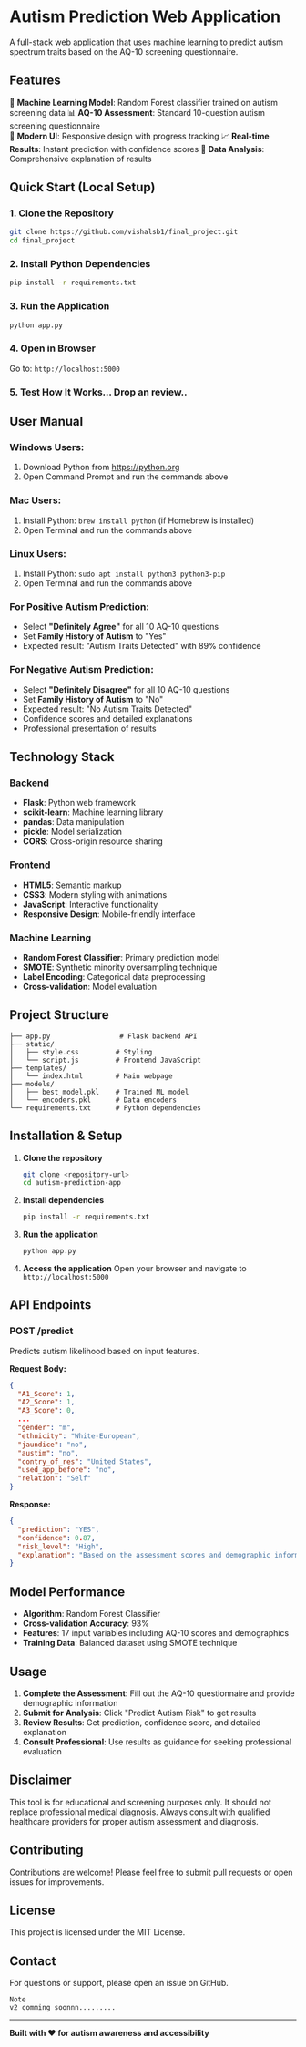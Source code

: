 # Autism Prediction Web Application

A full-stack web application that uses machine learning to predict autism spectrum traits based on the AQ-10 screening questionnaire.

## Features

🧠 **Machine Learning Model**: Random Forest classifier trained on autism screening data
📊 **AQ-10 Assessment**: Standard 10-question autism screening questionnaire  
🎨 **Modern UI**: Responsive design with progress tracking
📈 **Real-time Results**: Instant prediction with confidence scores
🔬 **Data Analysis**: Comprehensive explanation of results

## Quick Start (Local Setup)

### 1. Clone the Repository
```bash
git clone https://github.com/vishalsb1/final_project.git
cd final_project
```

### 2. Install Python Dependencies
```bash
pip install -r requirements.txt
```

### 3. Run the Application
```bash
python app.py
```

### 4. Open in Browser
Go to: `http://localhost:5000`

### 5. Test How It Works... Drop an review..

## User Manual

### Windows Users:
1. Download Python from https://python.org
2. Open Command Prompt and run the commands above

### Mac Users:
1. Install Python: `brew install python` (if Homebrew is installed)
2. Open Terminal and run the commands above

### Linux Users:
1. Install Python: `sudo apt install python3 python3-pip`
2. Open Terminal and run the commands above

### For Positive Autism Prediction:
- Select **"Definitely Agree"** for all 10 AQ-10 questions
- Set **Family History of Autism** to "Yes"
- Expected result: "Autism Traits Detected" with 89% confidence

### For Negative Autism Prediction:
- Select **"Definitely Disagree"** for all 10 AQ-10 questions  
- Set **Family History of Autism** to "No"
- Expected result: "No Autism Traits Detected"
- Confidence scores and detailed explanations
- Professional presentation of results

## Technology Stack

### Backend
- **Flask**: Python web framework
- **scikit-learn**: Machine learning library
- **pandas**: Data manipulation
- **pickle**: Model serialization
- **CORS**: Cross-origin resource sharing

### Frontend
- **HTML5**: Semantic markup
- **CSS3**: Modern styling with animations
- **JavaScript**: Interactive functionality
- **Responsive Design**: Mobile-friendly interface

### Machine Learning
- **Random Forest Classifier**: Primary prediction model
- **SMOTE**: Synthetic minority oversampling technique
- **Label Encoding**: Categorical data preprocessing
- **Cross-validation**: Model evaluation

## Project Structure

```
├── app.py                 # Flask backend API
├── static/
│   ├── style.css         # Styling
│   └── script.js         # Frontend JavaScript
├── templates/
│   └── index.html        # Main webpage
├── models/
│   ├── best_model.pkl    # Trained ML model
│   └── encoders.pkl      # Data encoders
└── requirements.txt      # Python dependencies
```

## Installation & Setup

1. **Clone the repository**
   ```bash
   git clone <repository-url>
   cd autism-prediction-app
   ```

2. **Install dependencies**
   ```bash
   pip install -r requirements.txt
   ```

3. **Run the application**
   ```bash
   python app.py
   ```

4. **Access the application**
   Open your browser and navigate to `http://localhost:5000`

## API Endpoints

### POST /predict
Predicts autism likelihood based on input features.

**Request Body:**
```json
{
  "A1_Score": 1,
  "A2_Score": 1,
  "A3_Score": 0,
  ...
  "gender": "m",
  "ethnicity": "White-European",
  "jaundice": "no",
  "austim": "no",
  "contry_of_res": "United States",
  "used_app_before": "no",
  "relation": "Self"
}
```

**Response:**
```json
{
  "prediction": "YES",
  "confidence": 0.87,
  "risk_level": "High",
  "explanation": "Based on the assessment scores and demographic information..."
}
```

## Model Performance

- **Algorithm**: Random Forest Classifier
- **Cross-validation Accuracy**: 93%
- **Features**: 17 input variables including AQ-10 scores and demographics
- **Training Data**: Balanced dataset using SMOTE technique

## Usage

1. **Complete the Assessment**: Fill out the AQ-10 questionnaire and provide demographic information
2. **Submit for Analysis**: Click "Predict Autism Risk" to get results
3. **Review Results**: Get prediction, confidence score, and detailed explanation
4. **Consult Professional**: Use results as guidance for seeking professional evaluation

## Disclaimer

This tool is for educational and screening purposes only. It should not replace professional medical diagnosis. Always consult with qualified healthcare providers for proper autism assessment and diagnosis.

## Contributing

Contributions are welcome! Please feel free to submit pull requests or open issues for improvements.

## License
This project is licensed under the MIT License.

## Contact

For questions or support, please open an issue on GitHub.

```
Note
v2 comming soonnn......... 
```
---

**Built with ❤️ for autism awareness and accessibility**
